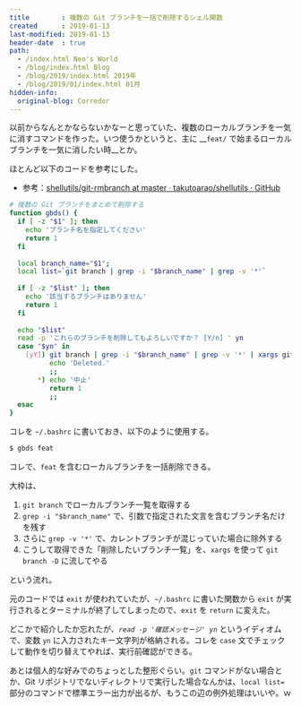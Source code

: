 ```yaml
---
title        : 複数の Git ブランチを一括で削除するシェル関数
created      : 2019-01-13
last-modified: 2019-01-13
header-date  : true
path:
  - /index.html Neo's World
  - /blog/index.html Blog
  - /blog/2019/index.html 2019年
  - /blog/2019/01/index.html 01月
hidden-info:
  original-blog: Corredor
---
```


以前からなんとかならないかなーと思っていた、複数のローカルブランチを一気に消すコマンドを作った。いつ使うかというと、主に __`feat/` で始まるローカルブランチを一気に消したい時__とか。

ほとんど以下のコードを参考にした。

- 参考：[shellutils/git-rmbranch at master · takutoarao/shellutils · GitHub](https://github.com/takutoarao/shellutils/blob/master/git-rmbranch)

```bash
# 複数の Git ブランチをまとめて削除する
function gbds() {
  if [ -z "$1" ]; then
    echo 'ブランチ名を指定してください'
    return 1
  fi
  
  local branch_name="$1";
  local list=`git branch | grep -i "$branch_name" | grep -v '*'`
  
  if [ -z "$list" ]; then
    echo '該当するブランチはありません'
    return 1
  fi
  
  echo "$list"
  read -p 'これらのブランチを削除してもよろしいですか？ [Y/n] ' yn
  case "$yn" in
    [yY]) git branch | grep -i "$branch_name" | grep -v '*' | xargs git branch -D
          echo 'Deleted.'
          ;;
       *) echo '中止'
          return 1
          ;;
  esac
}
```

コレを `~/.bashrc` に書いておき、以下のように使用する。

```bash
$ gbds feat
```

コレで、`feat` を含むローカルブランチを一括削除できる。

大枠は、

1. `git branch` でローカルブランチ一覧を取得する
2. `grep -i "$branch_name"` で、引数で指定された文言を含むブランチ名だけを残す
3. さらに `grep -v '*'` で、カレントブランチが混じっていた場合に除外する
4. こうして取得できた「削除したいブランチ一覧」を、`xargs` を使って `git branch -D` に流してやる

という流れ。

元のコードでは `exit` が使われていたが、`~/.bashrc` に書いた関数から `exit` が実行されるとターミナルが終了してしまったので、`exit` を `return` に変えた。

どこかで紹介したか忘れたが、_`read -p '確認メッセージ' yn`_ というイディオムで、変数 `yn` に入力されたキー文字列が格納される。コレを `case` 文でチェックして動作を切り替えてやれば、実行前確認ができる。

あとは個人的な好みでのちょっとした整形ぐらい。`git` コマンドがない場合とか、Git リポジトリでないディレクトリで実行した場合なんかは、`local list=` 部分のコマンドで標準エラー出力が出るが、もうこの辺の例外処理はいいや。ｗ
